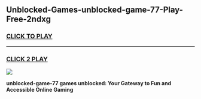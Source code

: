 
## Unblocked-Games-unblocked-game-77-Play-Free-2ndxg
<h3>
<a href="https://premium76.site?title=unblocked-game-77&ref=10A">CLICK TO PLAY</a></h3>
<hr>

<h3>
<a href="https://premium76.site?title=unblocked-game-77&ref=10A">CLICK 2 PLAY</a>
  
</h3>

<a href="https://premium76.site?title=unblocked-game-77&ref=10A"><img src="https://clearcache.store/games.png"></a>


**unblocked-game-77 games unblocked: Your Gateway to Fun and Accessible Online Gaming**
